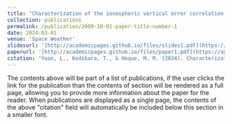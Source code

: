 ```yaml
---
title: "Characterization of the ionospheric vertical error correlation lengths based on global ionosonde observations"
collection: publications
permalink: /publication/2009-10-01-paper-title-number-1
date: 2024-03-01
venue: 'Space Weather'
slidesurl: '[http://academicpages.github.io/files/slides1.pdf](https://agupubs.onlinelibrary.wiley.com/doi/full/10.1029/2023SW003743)'
paperurl: '[http://academicpages.github.io/files/paper1.pdf](https://agupubs.onlinelibrary.wiley.com/doi/full/10.1029/2023SW003743)'
citation: 'Yuan, L., Kodikara, T., & Hoque, M. M. (2024). Characterization of the ionospheric vertical error correlation lengths based on global ionosonde observations. Space Weather, 22, e2023SW003743. https://doi.org/10.1029/2023SW003743.'
---
```


The contents above will be part of a list of publications, if the user clicks the link for the publication than the contents of section will be rendered as a full page, allowing you to provide more information about the paper for the reader. When publications are displayed as a single page, the contents of the above "citation" field will automatically be included below this section in a smaller font.
